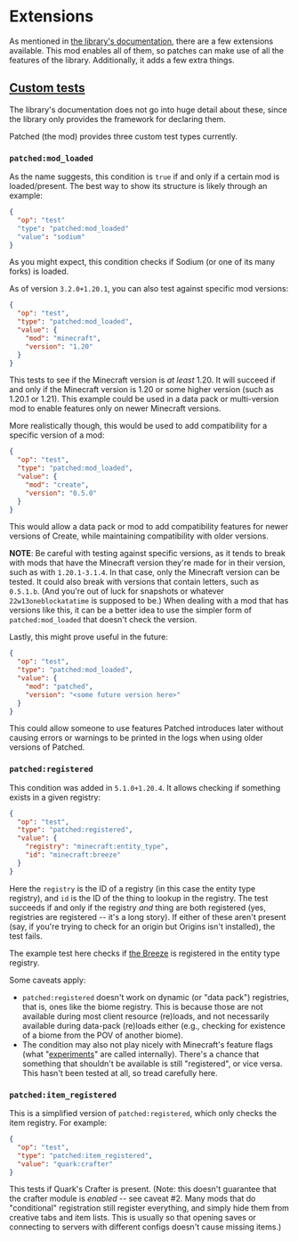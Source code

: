 # Extensions

As mentioned in [the library's documentation](https://github.com/EnderTurret/Patched/blob/main/docs/patches/differences.md), there are a few extensions available.
This mod enables all of them, so patches can make use of all the features of the library.
Additionally, it adds a few extra things.

## [Custom tests](https://github.com/EnderTurret/Patched/blob/main/docs/patches/ops/test.md#custom)

The library's documentation does not go into huge detail about these, since the library only provides the framework for declaring them.

Patched (the mod) provides three custom test types currently.

### `patched:mod_loaded`

As the name suggests, this condition is `true` if and only if a certain mod is loaded/present.
The best way to show its structure is likely through an example:

```json
{
  "op": "test"
  "type": "patched:mod_loaded"
  "value": "sodium"
}
```

As you might expect, this condition checks if Sodium (or one of its many forks) is loaded.

As of version `3.2.0+1.20.1`, you can also test against specific mod versions:

```json
{
  "op": "test",
  "type": "patched:mod_loaded",
  "value": {
    "mod": "minecraft",
    "version": "1.20"
  }
}
```

This tests to see if the Minecraft version is *at least* 1.20.
It will succeed if and only if the Minecraft version is 1.20 or some higher version (such as 1.20.1 or 1.21).
This example could be used in a data pack or multi-version mod to enable features only on newer Minecraft versions.

More realistically though, this would be used to add compatibility for a specific version of a mod:

```json
{
  "op": "test",
  "type": "patched:mod_loaded",
  "value": {
    "mod": "create",
    "version": "0.5.0"
  }
}
```

This would allow a data pack or mod to add compatibility features for newer versions of Create, while maintaining compatibility with older versions.

**NOTE**: Be careful with testing against specific versions, as it tends to break with mods that have the Minecraft version they're made for in their version, such as with `1.20.1-3.1.4`. In that case, only the Minecraft version can be tested.
It could also break with versions that contain letters, such as `0.5.1.b`. (And you're out of luck for snapshots or whatever `22w13oneblockatatime` is supposed to be.)
When dealing with a mod that has versions like this, it can be a better idea to use the simpler form of `patched:mod_loaded` that doesn't check the version.

Lastly, this might prove useful in the future:

```json
{
  "op": "test",
  "type": "patched:mod_loaded",
  "value": {
    "mod": "patched",
    "version": "<some future version here>"
  }
}
```

This could allow someone to use features Patched introduces later without causing errors or warnings to be printed in the logs when using older versions of Patched.

### `patched:registered`

This condition was added in `5.1.0+1.20.4`. It allows checking if something exists in a given registry:

```json
{
  "op": "test",
  "type": "patched:registered",
  "value": {
    "registry": "minecraft:entity_type",
    "id": "minecraft:breeze"
  }
}
```

Here the `registry` is the ID of a registry (in this case the entity type registry), and `id` is the ID of the thing to lookup in the registry.
The test succeeds if and only if the registry *and* thing are both registered (yes, registries are registered -- it's a long story).
If either of these aren't present (say, if you're trying to check for an origin but Origins isn't installed), the test fails.

The example test here checks if [the Breeze](https://minecraft.wiki/w/Breeze) is registered in the entity type registry.

Some caveats apply:
* `patched:registered` doesn't work on dynamic (or "data pack") registries, that is, ones like the biome registry.
	This is because those are not available during most client resource (re)loads, and not necessarily available during data-pack (re)loads either (e.g., checking for existence of a biome from the POV of another biome).
* The condition may also not play nicely with Minecraft's feature flags (what "[experiments](https://minecraft.wiki/w/Experiments)" are called internally).
	There's a chance that something that shouldn't be available is still "registered", or vice versa.
	This hasn't been tested at all, so tread carefully here.

### `patched:item_registered`

This is a simplified version of `patched:registered`, which only checks the item registry.
For example:

```json
{
  "op": "test",
  "type": "patched:item_registered",
  "value": "quark:crafter"
}
```

This tests if Quark's Crafter is present.
(Note: this doesn't guarantee that the crafter module is *enabled* -- see caveat #2.
Many mods that do "conditional" registration still register everything, and simply hide them from creative tabs and item lists.
This is usually so that opening saves or connecting to servers with different configs doesn't cause missing items.)